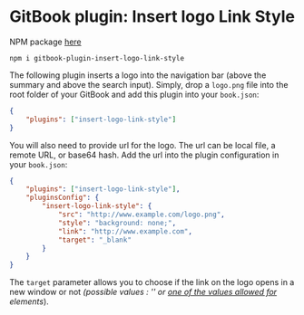 GitBook plugin: Insert logo Link Style
======================================

NPM package [here](https://www.npmjs.com/package/gitbook-plugin-insert-logo-link-style)

```
npm i gitbook-plugin-insert-logo-link-style
```

The following plugin inserts a logo into the navigation bar (above the summary and above the search input). Simply, drop a `logo.png` file into the root folder of your GitBook and add this plugin into your `book.json`:

```json
{
    "plugins": ["insert-logo-link-style"]
}
```

You will also need to provide url for the logo. The url can be local file, a remote URL, or base64 hash. Add the url into the plugin configuration in your `book.json`:

```json
{
    "plugins": ["insert-logo-link-style"],
    "pluginsConfig": {
        "insert-logo-link-style": {
            "src": "http://www.example.com/logo.png",
            "style": "background: none;",
            "link": "http://www.example.com",
            "target": "_blank"
        }
    }
}
```

The `target` parameter allows you to choose if the link on the logo opens in a new window or not _(possible values : '' or [one of the values allowed for <a> elements](https://developer.mozilla.org/fr/docs/Web/HTML/Element/a#Attributs)_).
